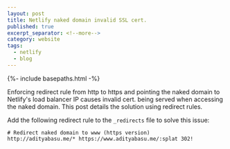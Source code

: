 ```yaml
---
layout: post
title: Netlify naked domain invalid SSL cert.
published: true
excerpt_separator: <!--more-->
category: website
tags: 
  - netlify
  - blog
---
```


{%- include basepaths.html -%}

Enforcing redirect rule from http to https and pointing the naked domain to Netlify's load balancer IP causes invalid cert. being served when accessing the naked domain. This post details the solution using redirect rules.

<!--more-->

Add the following redirect rule to the `_redirects` file to solve this issue:
```
# Redirect naked domain to www (https version)
http://adityabasu.me/* https://www.adityabasu.me/:splat 302!
```
